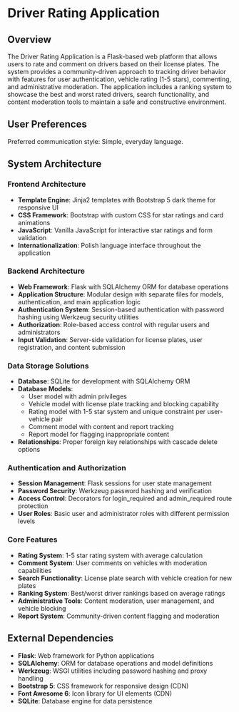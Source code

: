 # Driver Rating Application

## Overview

The Driver Rating Application is a Flask-based web platform that allows users to rate and comment on drivers based on their license plates. The system provides a community-driven approach to tracking driver behavior with features for user authentication, vehicle rating (1-5 stars), commenting, and administrative moderation. The application includes a ranking system to showcase the best and worst rated drivers, search functionality, and content moderation tools to maintain a safe and constructive environment.

## User Preferences

Preferred communication style: Simple, everyday language.

## System Architecture

### Frontend Architecture
- **Template Engine**: Jinja2 templates with Bootstrap 5 dark theme for responsive UI
- **CSS Framework**: Bootstrap with custom CSS for star ratings and card animations
- **JavaScript**: Vanilla JavaScript for interactive star ratings and form validation
- **Internationalization**: Polish language interface throughout the application

### Backend Architecture
- **Web Framework**: Flask with SQLAlchemy ORM for database operations
- **Application Structure**: Modular design with separate files for models, authentication, and main application logic
- **Authentication System**: Session-based authentication with password hashing using Werkzeug security utilities
- **Authorization**: Role-based access control with regular users and administrators
- **Input Validation**: Server-side validation for license plates, user registration, and content submission

### Data Storage Solutions
- **Database**: SQLite for development with SQLAlchemy ORM
- **Database Models**: 
  - User model with admin privileges
  - Vehicle model with license plate tracking and blocking capability
  - Rating model with 1-5 star system and unique constraint per user-vehicle pair
  - Comment model with content and report tracking
  - Report model for flagging inappropriate content
- **Relationships**: Proper foreign key relationships with cascade delete options

### Authentication and Authorization
- **Session Management**: Flask sessions for user state management
- **Password Security**: Werkzeug password hashing and verification
- **Access Control**: Decorators for login_required and admin_required route protection
- **User Roles**: Basic user and administrator roles with different permission levels

### Core Features
- **Rating System**: 1-5 star rating system with average calculation
- **Comment System**: User comments on vehicles with moderation capabilities
- **Search Functionality**: License plate search with vehicle creation for new plates
- **Ranking System**: Best/worst driver rankings based on average ratings
- **Administrative Tools**: Content moderation, user management, and vehicle blocking
- **Report System**: Community-driven content flagging and moderation

## External Dependencies

- **Flask**: Web framework for Python applications
- **SQLAlchemy**: ORM for database operations and model definitions
- **Werkzeug**: WSGI utilities including password hashing and proxy handling
- **Bootstrap 5**: CSS framework for responsive design (CDN)
- **Font Awesome 6**: Icon library for UI elements (CDN)
- **SQLite**: Database engine for data persistence